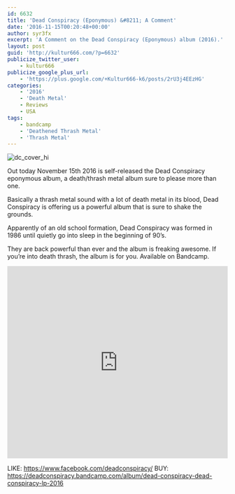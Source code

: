 ```yaml
---
id: 6632
title: 'Dead Conspiracy (Eponymous) &#8211; A Comment'
date: '2016-11-15T00:20:48+00:00'
author: syr3fx
excerpt: 'A Comment on the Dead Conspiracy (Eponymous) album (2016).'
layout: post
guid: 'http://kultur666.com/?p=6632'
publicize_twitter_user:
    - kultur666
publicize_google_plus_url:
    - 'https://plus.google.com/+Kultur666-k6/posts/2rU3j4EEzHG'
categories:
    - '2016'
    - 'Death Metal'
    - Reviews
    - USA
tags:
    - bandcamp
    - 'Deathened Thrash Metal'
    - 'Thrash Metal'
---
```


![dc_cover_hi](http://localhost:8080/wp-content/uploads/2016/11/dc_cover_hi.jpg)

Out today November 15th 2016 is self-released the Dead Conspiracy eponymous album, a death/thrash metal album sure to please more than one.

Basically a thrash metal sound with a lot of death metal in its blood, Dead Conspiracy is offering us a powerful album that is sure to shake the grounds.

Apparently of an old school formation, Dead Conspiracy was formed in 1986 until quietly go into sleep in the beginning of 90’s.

They are back powerful than ever and the album is freaking awesome. If you’re into death thrash, the album is for you. Available on Bandcamp.

<iframe style="border: 0; width: 100%; height: 439px;" src="https://bandcamp.com/EmbeddedPlayer/album=1477654496/size=large/bgcol=333333/linkcol=e99708/tracklist=false/transparent=true/" seamless></iframe>

LIKE: <https://www.facebook.com/deadconspiracy/>
BUY: <https://deadconspiracy.bandcamp.com/album/dead-conspiracy-dead-conspiracy-lp-2016>